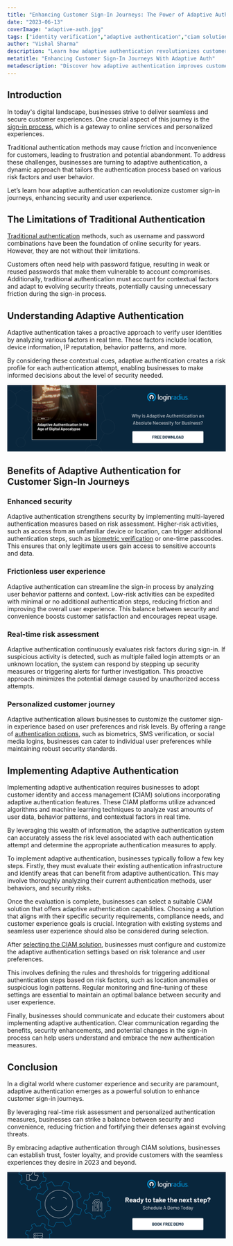 ```yaml
---
title: "Enhancing Customer Sign-In Journeys: The Power of Adaptive Authentication"
date: "2023-06-13"
coverImage: "adaptive-auth.jpg"
tags: ["identity verification","adaptive authentication","ciam solution"]
author: "Vishal Sharma"
description: "Learn how adaptive authentication revolutionizes customer sign-in journeys by dynamically adjusting security levels. Find out how businesses can balance security and user experience and implement this advanced authentication method to enhance online services."
metatitle: "Enhancing Customer Sign-In Journeys With Adaptive Auth"
metadescription: "Discover how adaptive authentication improves customer sign-in journeys by balancing security and user experience. Explore the benefits and implementation steps of this dynamic authentication method for businesses."
---
```

## Introduction

In today's digital landscape, businesses strive to deliver seamless and secure customer experiences. One crucial aspect of this journey is the [sign-in process](https://www.loginradius.com/blog/growth/power-of-login-box-for-seamless-user-experience/), which is a gateway to online services and personalized experiences. 

Traditional authentication methods may cause friction and inconvenience for customers, leading to frustration and potential abandonment. To address these challenges, businesses are turning to adaptive authentication, a dynamic approach that tailors the authentication process based on various risk factors and user behavior. 

Let’s learn how adaptive authentication can revolutionize customer sign-in journeys, enhancing security and user experience.

## The Limitations of Traditional Authentication

[Traditional authentication](https://www.loginradius.com/blog/identity/what-is-standard-login/) methods, such as username and password combinations have been the foundation of online security for years. However, they are not without their limitations. 

Customers often need help with password fatigue, resulting in weak or reused passwords that make them vulnerable to account compromises. Additionally, traditional authentication must account for contextual factors and adapt to evolving security threats, potentially causing unnecessary friction during the sign-in process.

## Understanding Adaptive Authentication

Adaptive authentication takes a proactive approach to verify user identities by analyzing various factors in real time. These factors include location, device information, IP reputation, behavior patterns, and more. 

By considering these contextual cues, adaptive authentication creates a risk profile for each authentication attempt, enabling businesses to make informed decisions about the level of security needed.

[![EB-Adaptive-auth](EB-Adaptive-auth.png)](https://www.loginradius.com/resource/adaptive-authentication-in-the-age-of-digital-apocalypse/)

## Benefits of Adaptive Authentication for Customer Sign-In Journeys

### Enhanced security

Adaptive authentication strengthens security by implementing multi-layered authentication measures based on risk assessment. Higher-risk activities, such as access from an unfamiliar device or location, can trigger additional authentication steps, such as [biometric verification](https://www.loginradius.com/blog/identity/biometric-authentication-mobile-apps/) or one-time passcodes. This ensures that only legitimate users gain access to sensitive accounts and data.

### Frictionless user experience

Adaptive authentication can streamline the sign-in process by analyzing user behavior patterns and context. Low-risk activities can be expedited with minimal or no additional authentication steps, reducing friction and improving the overall user experience. This balance between security and convenience boosts customer satisfaction and encourages repeat usage.

### Real-time risk assessment

Adaptive authentication continuously evaluates risk factors during sign-in. If suspicious activity is detected, such as multiple failed login attempts or an unknown location, the system can respond by stepping up security measures or triggering alerts for further investigation. This proactive approach minimizes the potential damage caused by unauthorized access attempts.

### Personalized customer journey

Adaptive authentication allows businesses to customize the customer sign-in experience based on user preferences and risk levels. By offering a range of [authentication options](https://www.loginradius.com/authentication/), such as biometrics, SMS verification, or social media logins, businesses can cater to individual user preferences while maintaining robust security standards.

## Implementing Adaptive Authentication

Implementing adaptive authentication requires businesses to adopt customer identity and access management (CIAM) solutions incorporating adaptive authentication features. These CIAM platforms utilize advanced algorithms and machine learning techniques to analyze vast amounts of user data, behavior patterns, and contextual factors in real time. 

By leveraging this wealth of information, the adaptive authentication system can accurately assess the risk level associated with each authentication attempt and determine the appropriate authentication measures to apply.

To implement adaptive authentication, businesses typically follow a few key steps. Firstly, they must evaluate their existing authentication infrastructure and identify areas that can benefit from adaptive authentication. This may involve thoroughly analyzing their current authentication methods, user behaviors, and security risks.

Once the evaluation is complete, businesses can select a suitable CIAM solution that offers adaptive authentication capabilities. Choosing a solution that aligns with their specific security requirements, compliance needs, and customer experience goals is crucial. Integration with existing systems and seamless user experience should also be considered during selection.

After [selecting the CIAM solution](https://www.loginradius.com/), businesses must configure and customize the adaptive authentication settings based on risk tolerance and user preferences. 

This involves defining the rules and thresholds for triggering additional authentication steps based on risk factors, such as location anomalies or suspicious login patterns. Regular monitoring and fine-tuning of these settings are essential to maintain an optimal balance between security and user experience.

Finally, businesses should communicate and educate their customers about implementing adaptive authentication. Clear communication regarding the benefits, security enhancements, and potential changes in the sign-in process can help users understand and embrace the new authentication measures.

## Conclusion

In a digital world where customer experience and security are paramount, adaptive authentication emerges as a powerful solution to enhance customer sign-in journeys. 

By leveraging real-time risk assessment and personalized authentication measures, businesses can strike a balance between security and convenience, reducing friction and fortifying their defenses against evolving threats. 

By embracing adaptive authentication through CIAM solutions, businesses can establish trust, foster loyalty, and provide customers with the seamless experiences they desire in 2023 and beyond.

[![book-a-demo-loginradius](../../assets/book-a-demo-loginradius.png)](https://www.loginradius.com/contact-us?utm_source=blog&utm_medium=web&utm_campaign=power-of-adaptive-authentication)
